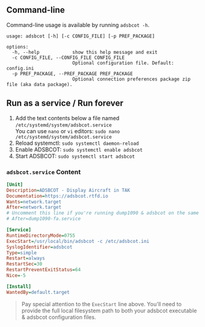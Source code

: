 ## Command-line

Command-line usage is available by running ``adsbcot -h``.

```
usage: adsbcot [-h] [-c CONFIG_FILE] [-p PREF_PACKAGE]

options:
  -h, --help            show this help message and exit
  -c CONFIG_FILE, --CONFIG_FILE CONFIG_FILE
                        Optional configuration file. Default: config.ini
  -p PREF_PACKAGE, --PREF_PACKAGE PREF_PACKAGE
                        Optional connection preferences package zip file (aka data package).
```

## Run as a service / Run forever

1. Add the text contents below a file named `/etc/systemd/system/adsbcot.service`  
  You can use `nano` or `vi` editors: `sudo nano /etc/systemd/system/adsbcot.service`
2. Reload systemctl: `sudo systemctl daemon-reload`
3. Enable ADSBCOT: `sudo systemctl enable adsbcot`
4. Start ADSBCOT: `sudo systemctl start adsbcot`

### `adsbcot.service` Content
```ini
[Unit]
Description=ADSBCOT - Display Aircraft in TAK
Documentation=https://adsbcot.rtfd.io
Wants=network.target
After=network.target
# Uncomment this line if you're running dump1090 & adsbcot on the same computer:
# After=dump1090-fa.service

[Service]
RuntimeDirectoryMode=0755
ExecStart=/usr/local/bin/adsbcot -c /etc/adsbcot.ini
SyslogIdentifier=adsbcot
Type=simple
Restart=always
RestartSec=30
RestartPreventExitStatus=64
Nice=-5

[Install]
WantedBy=default.target
```

> Pay special attention to the `ExecStart` line above. You'll need to provide the full local filesystem path to both your adsbcot executable & adsbcot configuration files.